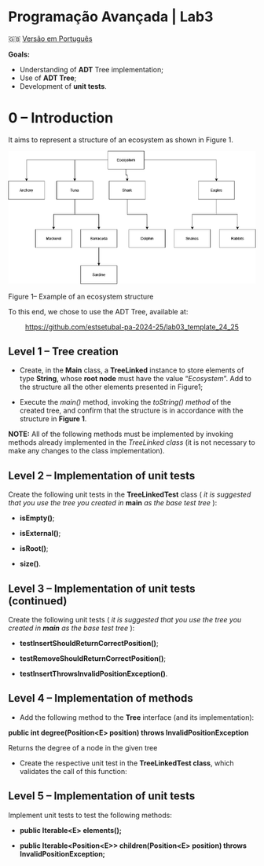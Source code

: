 # Programação Avançada | Lab3



🇬🇧 [Versão em Português](README.md)

**Goals:**

-   Understanding of **ADT** Tree implementation;
-   Use of **ADT Tree**;
-   Development of **unit tests**.

# 0 – Introduction

It aims to represent a structure of an ecosystem as shown in Figure 1.

![](media/9861a5c1f5a1b7be685803ee1df9d692.png)

Figure 1– Example of an ecosystem structure

To this end, we chose to use the ADT Tree, available at:

<p align="center">
	<a href="https://github.com/estsetubal-pa-2024-25/lab03_template_24_25">https://github.com/estsetubal-pa-2024-25/lab03_template_24_25</a>
</p>


## Level 1 – Tree creation

* Create, in the **Main** class, a **TreeLinked** instance to store elements of type **String**, whose **root node** must have the value “*Ecosystem*”. Add to the structure all the other elements presented in Figure1;

-   Execute the *main()* method, invoking the *toString() method* of the created tree, and confirm that the structure is in accordance with the structure in **Figure 1**.

**NOTE:** All of the following methods must be implemented by invoking methods already implemented in the *TreeLinked class* (it is not necessary to make any changes to the class implementation).

## Level 2 – Implementation of unit tests

Create the following unit tests in the **TreeLinkedTest** class ( *it is suggested that you use the tree you created in* **main** *as the base test tree* ):

-   **isEmpty()**;

-   **isExternal()**;

-   **isRoot()**;


-   **size()**.


## Level 3 – Implementation of unit tests (continued)

Create the following unit tests ( *it is suggested that you use the tree you created in* ***main*** *as the base test tree* ):

-   **testInsertShouldReturnCorrectPosition()**;



-   **testRemoveShouldReturnCorrectPosition()**;


-   **testInsertThrowsInvalidPositionException()**.



## Level 4 – Implementation of methods

-   Add the following method to the **Tree** interface (and its implementation):

**public int degree(Position\<E\> position) throws InvalidPositionException**

Returns the degree of a node in the given tree

-   Create the respective unit test in the **TreeLinkedTest class**, which validates the call of this function:


## Level 5 – Implementation of unit tests

Implement unit tests to test the following methods:

-   **public Iterable\<E\> elements();**

-   **public Iterable\<Position\<E\>\> children(Position\<E\> position) 
     throws InvalidPositionException;**

